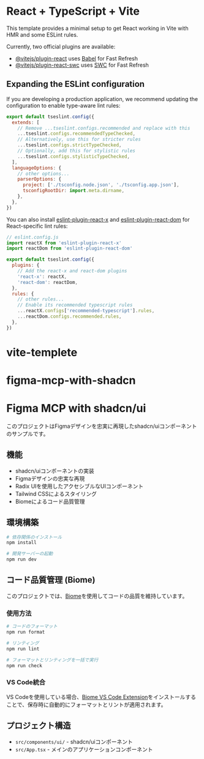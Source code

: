 # React + TypeScript + Vite

This template provides a minimal setup to get React working in Vite with HMR and some ESLint rules.

Currently, two official plugins are available:

- [@vitejs/plugin-react](https://github.com/vitejs/vite-plugin-react/blob/main/packages/plugin-react) uses [Babel](https://babeljs.io/) for Fast Refresh
- [@vitejs/plugin-react-swc](https://github.com/vitejs/vite-plugin-react/blob/main/packages/plugin-react-swc) uses [SWC](https://swc.rs/) for Fast Refresh

## Expanding the ESLint configuration

If you are developing a production application, we recommend updating the configuration to enable type-aware lint rules:

```js
export default tseslint.config({
  extends: [
    // Remove ...tseslint.configs.recommended and replace with this
    ...tseslint.configs.recommendedTypeChecked,
    // Alternatively, use this for stricter rules
    ...tseslint.configs.strictTypeChecked,
    // Optionally, add this for stylistic rules
    ...tseslint.configs.stylisticTypeChecked,
  ],
  languageOptions: {
    // other options...
    parserOptions: {
      project: ['./tsconfig.node.json', './tsconfig.app.json'],
      tsconfigRootDir: import.meta.dirname,
    },
  },
})
```

You can also install [eslint-plugin-react-x](https://github.com/Rel1cx/eslint-react/tree/main/packages/plugins/eslint-plugin-react-x) and [eslint-plugin-react-dom](https://github.com/Rel1cx/eslint-react/tree/main/packages/plugins/eslint-plugin-react-dom) for React-specific lint rules:

```js
// eslint.config.js
import reactX from 'eslint-plugin-react-x'
import reactDom from 'eslint-plugin-react-dom'

export default tseslint.config({
  plugins: {
    // Add the react-x and react-dom plugins
    'react-x': reactX,
    'react-dom': reactDom,
  },
  rules: {
    // other rules...
    // Enable its recommended typescript rules
    ...reactX.configs['recommended-typescript'].rules,
    ...reactDom.configs.recommended.rules,
  },
})
```
# vite-templete
# figma-mcp-with-shadcn

# Figma MCP with shadcn/ui

このプロジェクトはFigmaデザインを忠実に再現したshadcn/uiコンポーネントのサンプルです。

## 機能

- shadcn/uiコンポーネントの実装
- Figmaデザインの忠実な再現
- Radix UIを使用したアクセシブルなUIコンポーネント
- Tailwind CSSによるスタイリング
- Biomeによるコード品質管理

## 環境構築

```bash
# 依存関係のインストール
npm install

# 開発サーバーの起動
npm run dev
```

## コード品質管理 (Biome)

このプロジェクトでは、[Biome](https://biomejs.dev/)を使用してコードの品質を維持しています。

### 使用方法

```bash
# コードのフォーマット
npm run format

# リンティング
npm run lint

# フォーマットとリンティングを一括で実行
npm run check
```

### VS Code統合

VS Codeを使用している場合、[Biome VS Code Extension](https://marketplace.visualstudio.com/items?itemName=biomejs.biome)をインストールすることで、保存時に自動的にフォーマットとリントが適用されます。

## プロジェクト構造

- `src/components/ui/` - shadcn/uiコンポーネント
- `src/App.tsx` - メインのアプリケーションコンポーネント
